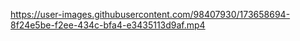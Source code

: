 
https://user-images.githubusercontent.com/98407930/173658694-8f24e5be-f2ee-434c-bfa4-e3435113d9af.mp4
